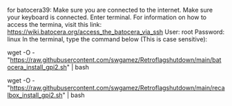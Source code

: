 for batocera39:
Make sure you are connected to the internet.
Make sure your keyboard is connected.
Enter terminal. For information on how to access the termina, visit this link: https://wiki.batocera.org/access_the_batocera_via_ssh
User: root Password: linux
In the terminal, type the command below (This is case sensitive):


wget -O - "https://raw.githubusercontent.com/swgamez/Retroflagshutdown/main/batocera_install_gpi2.sh" | bash


wget -O - "https://raw.githubusercontent.com/swgamez/Retroflagshutdown/main/recalbox_install_gpi2.sh" | bash
